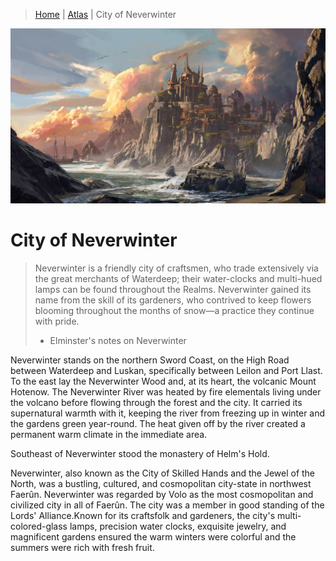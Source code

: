 > [Home](/README.md)  |  [Atlas](/Atlas/)  |  City of Neverwinter

![](/Resources/Locations/NeverwinterHarbor.jpeg)

# City of Neverwinter

>Neverwinter is a friendly city of craftsmen, who trade extensively via the great merchants of Waterdeep; their water-clocks and multi-hued lamps can be found throughout the Realms. Neverwinter gained its name from the skill of its gardeners, who contrived to keep flowers blooming throughout the months of snow—a practice they continue with pride.
> - Elminster's notes on Neverwinter

Neverwinter stands on the northern Sword Coast, on the High Road between Waterdeep and Luskan, specifically between Leilon and Port Llast. To the east lay the Neverwinter Wood and, at its heart, the volcanic Mount Hotenow. The Neverwinter River was heated by fire elementals living under the volcano before flowing through the forest and the city. It carried its supernatural warmth with it, keeping the river from freezing up in winter and the gardens green year-round. The heat given off by the river created a permanent warm climate in the immediate area.

Southeast of Neverwinter stood the monastery of Helm's Hold.

Neverwinter, also known as the City of Skilled Hands and the Jewel of the North, was a bustling, cultured, and cosmopolitan city-state in northwest Faerûn. Neverwinter was regarded by Volo as the most cosmopolitan and civilized city in all of Faerûn. The city was a member in good standing of the Lords' Alliance.Known for its craftsfolk and gardeners, the city's multi-colored-glass lamps, precision water clocks, exquisite jewelry, and magnificent gardens ensured the warm winters were colorful and the summers were rich with fresh fruit.